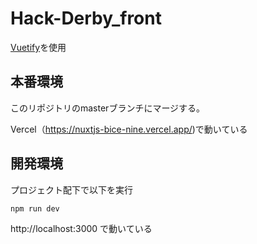 # Hack-Derby_front

[Vuetify](https://vuetifyjs.com/ja/)を使用

## 本番環境

このリポジトリのmasterブランチにマージする。

Vercel（https://nuxtjs-bice-nine.vercel.app/)で動いている


## 開発環境

プロジェクト配下で以下を実行

```
npm run dev
```

http://localhost:3000 で動いている
